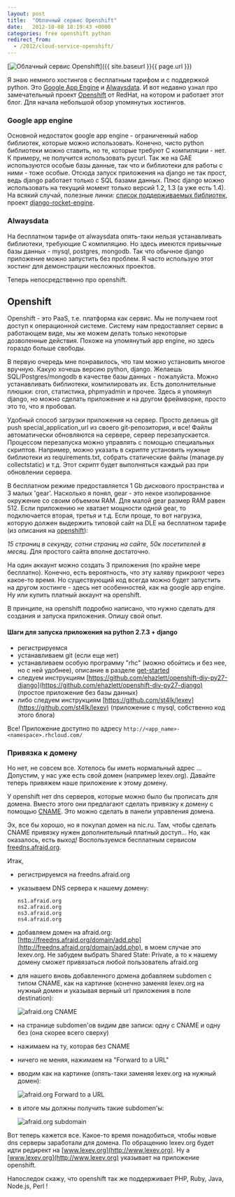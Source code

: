 ```yaml
---
layout: post
title:  "Облачный сервис Openshift"
date:   2012-10-08 18:19:43 +0000
categories: free openshift python
redirect_from:
  - /2012/cloud-service-openshift/
---
```


[![Облачный сервис Openshift](/assets/images/posts/2012-10-08-cloud-service-openshift/openshift-icon.png "Облачный сервис Openshift")]({{ site.baseurl }}{{ page.url }})

Я знаю немного хостингов с бесплатным тарифом и с поддержкой python. Это [Google App Engine](https://appengine.google.com/) и [Alwaysdata](https://www.alwaysdata.com/). И вот недавно узнал про замечательный проект [Openshift](https://openshift.redhat.com/) от RedHat, на котором и работает этот блог. Для начала небольшой обзор упомянутых хостингов.

<!--more-->

### Google app engine

Основной недостаток google app engine - ограниченный набор библиотек, которые можно использовать. Конечно, чисто python библиотеки можно ставить, но те, которые требуют C компиляции - нет. К примеру, не получится использовать pycurl. Так же на GAE используются особые базы данные, так что и библиотеки для работы с ними - тоже особые. Отсюда запуск приложения на django не так прост, ведь djangо работает только с SQL базами данных. Плюс django можно использовать на текущий момент только версий 1.2, 1.3 (а уже есть 1.4). На всякий случай, полезные линки: [список поддерживаемых библиотек](https://developers.google.com/appengine/docs/python/tools/libraries27), проект [django-rocket-engine](http://django-rocket-engine.readthedocs.org/).

### Alwaysdata

На бесплатном тарифе от alwaysdata опять-таки нельзя устанавливать библиотеки, требующие C компиляцию. Но здесь имеются привычные базы данных - mysql, postgres, mongodb. Так что обычное django приложение можно запустить без проблем. Я часто использую этот хостинг для демонстрации несложных проектов.

Теперь непосредственно про openshift.

## Openshift

Openshift - это PaaS, т.е. платформа как сервис. Мы не получаем root доступ к операционной системе. Систему нам предоставляет сервис в работающем виде, мы же можем делать только некоторые дозволенные действия. Похоже на упомянутый app engine, но здесь гораздо больше свободы.

В первую очередь мне понравилось, что там можно установить многое вручную. Какую хочешь версию python, django. Желаешь SQL/Postgres/mongodb в качестве базы данных - пожалуйста. Можно устанавливать библиотеки, компилировать их. Есть дополнительные плюшки: cron, статистика, phpmyadmin и прочее. Здесь я упомянул django, но можно сделать приложение и на другом фреймворке, просто это то, что я пробовал.

Удобный способ загрузки приложения на сервер. Просто делаешь git push special_application_url из своего git-репозитория, и все! Файлы автоматически обновляются на сервере, сервер перезапускается. Процессом перезапуска можно управлять с помощью специальных скриптов. Например, можно указать в скрипте установить нужные библиотеки из requirements.txt, собрать статические файлы (manage.py collectstatic) и т.д. Этот скрипт будет выполняться каждый раз при обновлении сервера.

В бесплатном режиме предоставляется 1 Gb дискового пространства и 3 малых 'gear'. Насколько я понял, gear - это некое изолированное окружение со своим объемом RAM. Для малой gear размер RAM равен 512. Если приложению не хватает мощности одной gear, то подключается вторая, третья и т.д. Если проще, то вот нагрузка, которую должен выдержить типовой сайт на DLE на бесплатном тарифе (из описания на [openshift](https://openshift.redhat.com/community/developers/pricing)):

_15 страниц в секунду, сотни страниц на сайте, 50к посетителей в месяц_. Для простого сайта вполне достаточно.

На один аккаунт можно создать 3 приложения (по крайне мере бесплатно). Конечно, есть вероятность, что эту халяву прикроют через какое-то время. Но существующий код всегда можно будет запустить на другом хостинге - здесь нет особенностей, как на google app engine. Ну или купить платный аккаунт на openshift.

В принципе, на openshift подробно написано, что нужно сделать для создания и запуска приложения. Опишу свой опыт.

#### Шаги для запуска приложения на python 2.7.3 + django

- регистрируемся
- устанавливаем git (если еще нет)
- устанавливаем особую программу "rhc" (можно обойтись и без нее, но с ней удобнее), описание в разделе [get-started](https://openshift.redhat.com/community/get-started)
- следуем инструкциям [https://github.com/ehazlett/openshift-diy-py27-django](https://github.com/ehazlett/openshift-diy-py27-django) (простое приложение без базы данных)
- либо следуем инструкциям [https://github.com/st4lk/lexev](https://github.com/st4lk/lexev) (приложение с mysql, собственно код этого блога)

Все! Приложение доступно по адресу `http://<app_name>-<namespace>.rhcloud.com/`


### Привязка к домену

Но нет, не совсем все. Хотелось бы иметь нормальный адрес ... Допустим, у нас уже есть свой домен (например lexev.org). Давайте теперь привяжем наше приложение к этому домену.

У openshift нет dns серверов, которые можно было бы прописать для домена. Вместо этого они предлагают сделать привязку к домену с помощью [CNAME](http://en.wikipedia.org/wiki/CNAME_record). Это можно сделать в панели управления домена.

Эх, все бы хорошо, но я покупал домен на nic.ru. Там, чтобы сделать CNAME привязку нужен дополнительный платный доступ... Но, как оказалось, есть выход! Воспользуемся бесплатным сервисом [freedns.afraid.org](http://freedns.afraid.org/).

Итак,

- регистрируемся на freedns.afraid.org
- указываем DNS сервера к нашему домену:

	```
	ns1.afraid.org
	ns2.afraid.org
	ns3.afraid.org
	ns4.afraid.org
	```

- добавляем домен на afraid.org: [http://freedns.afraid.org/domain/add.php](http://freedns.afraid.org/domain/add.php), в моем случае это lexev.org. Не забудем выбрать Shared State: Private, а то к нашему домену сможет привязаться любой пользователь afraid.org

- для нашего вновь добавленного домена добавляем subdomen с типом CNAME, как на картинке (конечно заменяя lexev.org на нужный домен и указывая верный url приложения в поле destination):

	![afraid.org CNAME](/assets/images/posts/2012-10-08-cloud-service-openshift/afraid.com-1.png "afraid.org CNAME")

- на странице subdomen'ов видим две записи: одну с CNAME и одну без (она скорее всего сверху)
- нажимаем на ту, которая без CNAME
- ничего не меняя, нажимаем на "Forward to a URL"
- вводим как на картинке (опять-таки заменяя lexev.org на нужный домен):

	![afraid.org Forward to a URL](/assets/images/posts/2012-10-08-cloud-service-openshift/afraid.com-2.png "afraid.org Forward to a URL")

- в итоге мы должны получить такие subdomen'ы:

	![afraid.org subdomain](/assets/images/posts/2012-10-08-cloud-service-openshift/afraid.com-3.png "afraid.org subdomain")

Вот теперь кажется все. Какое-то время понадобиться, чтобы новые dns серверы заработали для домена. По обращению lexev.org будет идти редирект на [www.lexev.org](http://www.lexev.org). Ну а [www.lexev.org](http://www.lexev.org) указывает на приложение openshift.

Напоследок скажу, что openshift так же поддерживает PHP, Ruby, Java, Node.js, Perl !
